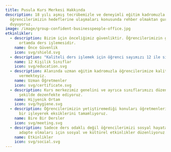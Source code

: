 ```yaml
---
title: Pusula Kurs Merkesi Hakkında
description: 18 yılı aşmış tecrübemizle ve deneyimli eğitim kadromuzla
  öğrencilerimizin hedeflerine ulaşmaları konusunda rehber olmaktan gurur
  duyuyoruz.
image: /image/group-confident-businesspeople-office.jpg
etkinlikler:
  - description: Bizim için önceliğimiz güvenliktir. Öğrencilerimizin güvenli bir
      ortamda ders işlemesidir.
    name: Önce Güvenlik
    icon: svg/shield.svg
  - description: "Kaliteli ders işlemek için öğrenci sayımızı 12 ile sınırlandırdık. "
    name: 12 Kişilik Sınıflar
    icon: svg/education.svg
  - description: Alanında uzman eğitim kadromuzla öğrencilerimize kaliteli eğitim
      vermekteyiz.
    name: Uzman Öğretmenler
    icon: svg/certificate.svg
  - description: Kurs merkezimiz genelini ve ayrıca sınıflarımızı düzenli bir
      şekilde dezenfekte ediyoruz.
    name: Hijyenik Ortam
    icon: svg/hygiene.svg
  - description: Öğrencilerimizin yetiştiremediği konuları öğretmenlerimiz ile bire
      bir işleyerek eksiklerini tamamlıyoruz.
    name: Bire Bir Dersler
    icon: svg/meeting.svg
  - description: Sadece ders odaklı değil öğrencilerimizi sosyal hayata daha iyi
      adapte olmaları için sosyal ve kültürel etkinlikler düzenliyoruz.
    name: Etkinlikler
    icon: svg/social.svg
---
```

